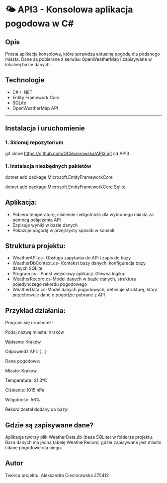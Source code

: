 # 🌤️ API3 - Konsolowa aplikacja pogodowa w C#

## Opis
Prosta aplikacja konsolowa, która sprawdza aktualną pogodę dla podanego miasta. Dane są pobierane z serwisu OpenWeatherMap i zapisywane w lokalnej bazie danych.

## Technologie

- C# / .NET
- Entity Framework Core
- SQLite
- OpenWeatherMap API

---

##  Instalacja i uruchomienie

### 1. Sklonuj repozytorium


git clone https://github.com/OCieciorowska/API3.git
cd API3

### 1. Instalacja niezbędnych pakietów


dotnet add package Microsoft.EntityFrameworkCore


dotnet add package Microsoft.EntityFrameworkCore.Sqlite




## Aplikacja:
<ul>
<li>Pobiera temperaturę, ciśnienie i wilgotność dla wybranego miasta za pomocą połączenia API</li> 
<li>Zapisuje wyniki w bazie danych</li> 
<li>Pokazuje pogodę w przejrzysty sposób w konsoli</li>
</ul>

## Struktura projektu:
<ul>
<li>WeatherAPI.cs- Obsługa zapytania do API i zapis do bazy</li> 
<li>WeatherDbContext.cs- Kontekst bazy danych, konfiguracja bazy danych SQLite</li> 
<li>Program.cs - Punkt wejściowy aplikacji. Główna logika.</li>
<li> WeatherRecord.cs-Model danych w bazie danych, struktura pojedynczego rekordu pogodowego</li>
  <li>WeatherData.cs-Model danych pogodowych, definiuje strukturę, który przechowuje dane o pogodzie pobrane z API</li>
</ul>

## Przykład działania:

Program się uruchomił!


Podaj nazwę miasta: Kraków


Wpisano: Kraków


Odpowiedź API: {...}


Dane pogodowe:


 Miasto: Krakow
 
 Temperatura: 21.3°C
 
 Ciśnienie: 1015 hPa
 
 Wilgotność: 56%
 
Rekord został dodany do bazy!

## Gdzie są zapisywane dane?

Aplikacja tworzy plik WeatherData.db (baza SQLite) w folderze projektu. Baza danych ma jedną tabelę WeatherRecord, gdzie zapisywane jest miasto i dane pogodowe dla niego.

## Autor

Twórca projektu: Aleksandra Cieciorowska 275412

